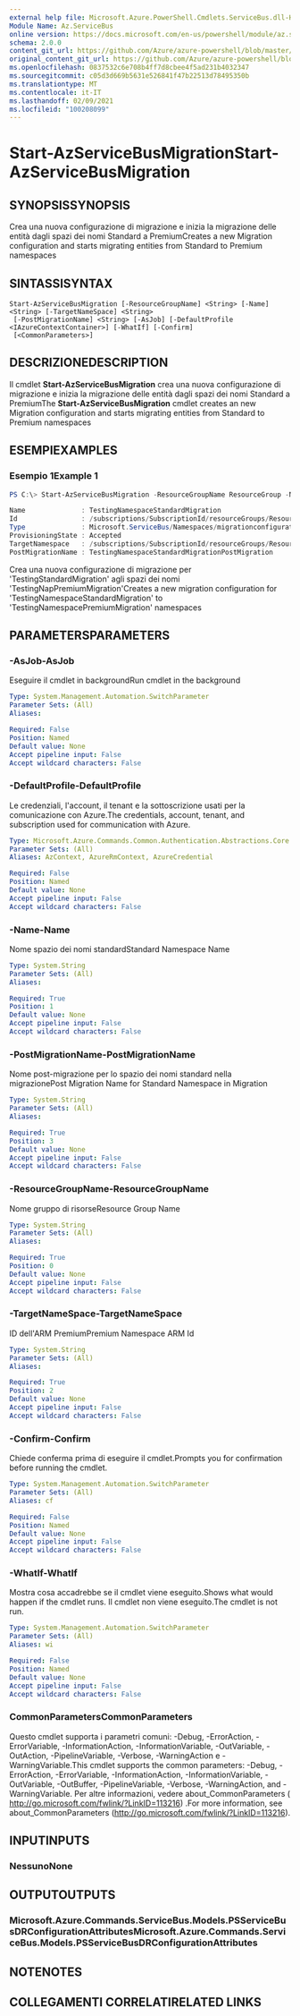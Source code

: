 ```yaml
---
external help file: Microsoft.Azure.PowerShell.Cmdlets.ServiceBus.dll-Help.xml
Module Name: Az.ServiceBus
online version: https://docs.microsoft.com/en-us/powershell/module/az.servicebus/start-azservicebusmigration
schema: 2.0.0
content_git_url: https://github.com/Azure/azure-powershell/blob/master/src/ServiceBus/ServiceBus/help/Start-AzServiceBusMigration.md
original_content_git_url: https://github.com/Azure/azure-powershell/blob/master/src/ServiceBus/ServiceBus/help/Start-AzServiceBusMigration.md
ms.openlocfilehash: 0837532c6e708b4ff7d8cbee4f5ad231b4032347
ms.sourcegitcommit: c05d3d669b5631e526841f47b22513d78495350b
ms.translationtype: MT
ms.contentlocale: it-IT
ms.lasthandoff: 02/09/2021
ms.locfileid: "100208099"
---
```

# <span data-ttu-id="d9bb1-101">Start-AzServiceBusMigration</span><span class="sxs-lookup"><span data-stu-id="d9bb1-101">Start-AzServiceBusMigration</span></span>

## <span data-ttu-id="d9bb1-102">SYNOPSIS</span><span class="sxs-lookup"><span data-stu-id="d9bb1-102">SYNOPSIS</span></span>
<span data-ttu-id="d9bb1-103">Crea una nuova configurazione di migrazione e inizia la migrazione delle entità dagli spazi dei nomi Standard a Premium</span><span class="sxs-lookup"><span data-stu-id="d9bb1-103">Creates a new Migration configuration and starts migrating entities from Standard to Premium namespaces</span></span>

## <span data-ttu-id="d9bb1-104">SINTASSI</span><span class="sxs-lookup"><span data-stu-id="d9bb1-104">SYNTAX</span></span>

```
Start-AzServiceBusMigration [-ResourceGroupName] <String> [-Name] <String> [-TargetNameSpace] <String>
 [-PostMigrationName] <String> [-AsJob] [-DefaultProfile <IAzureContextContainer>] [-WhatIf] [-Confirm]
 [<CommonParameters>]
```

## <span data-ttu-id="d9bb1-105">DESCRIZIONE</span><span class="sxs-lookup"><span data-stu-id="d9bb1-105">DESCRIPTION</span></span>
<span data-ttu-id="d9bb1-106">Il cmdlet **Start-AzServiceBusMigration** crea una nuova configurazione di migrazione e inizia la migrazione delle entità dagli spazi dei nomi Standard a Premium</span><span class="sxs-lookup"><span data-stu-id="d9bb1-106">The **Start-AzServiceBusMigration** cmdlet creates an new Migration configuration and starts migrating entities from Standard to Premium namespaces</span></span>

## <span data-ttu-id="d9bb1-107">ESEMPI</span><span class="sxs-lookup"><span data-stu-id="d9bb1-107">EXAMPLES</span></span>

### <span data-ttu-id="d9bb1-108">Esempio 1</span><span class="sxs-lookup"><span data-stu-id="d9bb1-108">Example 1</span></span>
```powershell
PS C:\> Start-AzServiceBusMigration -ResourceGroupName ResourceGroup -Name TestingNamespaceStandardMigration -TargetNameSpace /subscriptions/SubscriptionId/resourceGroups/ResourceGroup/providers/Microsoft.ServiceBus/namespaces/TestingNamespacePremiumMigration -PostMigrationName TestingNamespaceStandardMigrationPostMigration

Name              : TestingNamespaceStandardMigration
Id                : /subscriptions/SubscriptionId/resourceGroups/ResourceGroup/providers/Microsoft.ServiceBus/namespaces/TestingNamespaceStandardMigration/migrationConfigurations/$default
Type              : Microsoft.ServiceBus/Namespaces/migrationconfigurations
ProvisioningState : Accepted
TargetNamespace   : /subscriptions/SubscriptionId/resourceGroups/ResourceGroup/providers/Microsoft.ServiceBus/namespaces/TestingNamespacePremiumMigration
PostMigrationName : TestingNamespaceStandardMigrationPostMigration
```

<span data-ttu-id="d9bb1-109">Crea una nuova configurazione di migrazione per 'TestingStandardMigration' agli spazi dei nomi 'TestingNapPremiumMigration'</span><span class="sxs-lookup"><span data-stu-id="d9bb1-109">Creates a new migration configuration for 'TestingNamespaceStandardMigration' to 'TestingNamespacePremiumMigration' namespaces</span></span>

## <span data-ttu-id="d9bb1-110">PARAMETERS</span><span class="sxs-lookup"><span data-stu-id="d9bb1-110">PARAMETERS</span></span>

### <span data-ttu-id="d9bb1-111">-AsJob</span><span class="sxs-lookup"><span data-stu-id="d9bb1-111">-AsJob</span></span>
<span data-ttu-id="d9bb1-112">Eseguire il cmdlet in background</span><span class="sxs-lookup"><span data-stu-id="d9bb1-112">Run cmdlet in the background</span></span>

```yaml
Type: System.Management.Automation.SwitchParameter
Parameter Sets: (All)
Aliases:

Required: False
Position: Named
Default value: None
Accept pipeline input: False
Accept wildcard characters: False
```

### <span data-ttu-id="d9bb1-113">-DefaultProfile</span><span class="sxs-lookup"><span data-stu-id="d9bb1-113">-DefaultProfile</span></span>
<span data-ttu-id="d9bb1-114">Le credenziali, l'account, il tenant e la sottoscrizione usati per la comunicazione con Azure.</span><span class="sxs-lookup"><span data-stu-id="d9bb1-114">The credentials, account, tenant, and subscription used for communication with Azure.</span></span>

```yaml
Type: Microsoft.Azure.Commands.Common.Authentication.Abstractions.Core.IAzureContextContainer
Parameter Sets: (All)
Aliases: AzContext, AzureRmContext, AzureCredential

Required: False
Position: Named
Default value: None
Accept pipeline input: False
Accept wildcard characters: False
```

### <span data-ttu-id="d9bb1-115">-Name</span><span class="sxs-lookup"><span data-stu-id="d9bb1-115">-Name</span></span>
<span data-ttu-id="d9bb1-116">Nome spazio dei nomi standard</span><span class="sxs-lookup"><span data-stu-id="d9bb1-116">Standard Namespace Name</span></span>

```yaml
Type: System.String
Parameter Sets: (All)
Aliases:

Required: True
Position: 1
Default value: None
Accept pipeline input: False
Accept wildcard characters: False
```

### <span data-ttu-id="d9bb1-117">-PostMigrationName</span><span class="sxs-lookup"><span data-stu-id="d9bb1-117">-PostMigrationName</span></span>
<span data-ttu-id="d9bb1-118">Nome post-migrazione per lo spazio dei nomi standard nella migrazione</span><span class="sxs-lookup"><span data-stu-id="d9bb1-118">Post Migration Name for Standard Namespace in Migration</span></span>

```yaml
Type: System.String
Parameter Sets: (All)
Aliases:

Required: True
Position: 3
Default value: None
Accept pipeline input: False
Accept wildcard characters: False
```

### <span data-ttu-id="d9bb1-119">-ResourceGroupName</span><span class="sxs-lookup"><span data-stu-id="d9bb1-119">-ResourceGroupName</span></span>
<span data-ttu-id="d9bb1-120">Nome gruppo di risorse</span><span class="sxs-lookup"><span data-stu-id="d9bb1-120">Resource Group Name</span></span>

```yaml
Type: System.String
Parameter Sets: (All)
Aliases:

Required: True
Position: 0
Default value: None
Accept pipeline input: False
Accept wildcard characters: False
```

### <span data-ttu-id="d9bb1-121">-TargetNameSpace</span><span class="sxs-lookup"><span data-stu-id="d9bb1-121">-TargetNameSpace</span></span>
<span data-ttu-id="d9bb1-122">ID dell'ARM Premium</span><span class="sxs-lookup"><span data-stu-id="d9bb1-122">Premium Namespace ARM Id</span></span>

```yaml
Type: System.String
Parameter Sets: (All)
Aliases:

Required: True
Position: 2
Default value: None
Accept pipeline input: False
Accept wildcard characters: False
```

### <span data-ttu-id="d9bb1-123">-Confirm</span><span class="sxs-lookup"><span data-stu-id="d9bb1-123">-Confirm</span></span>
<span data-ttu-id="d9bb1-124">Chiede conferma prima di eseguire il cmdlet.</span><span class="sxs-lookup"><span data-stu-id="d9bb1-124">Prompts you for confirmation before running the cmdlet.</span></span>

```yaml
Type: System.Management.Automation.SwitchParameter
Parameter Sets: (All)
Aliases: cf

Required: False
Position: Named
Default value: None
Accept pipeline input: False
Accept wildcard characters: False
```

### <span data-ttu-id="d9bb1-125">-WhatIf</span><span class="sxs-lookup"><span data-stu-id="d9bb1-125">-WhatIf</span></span>
<span data-ttu-id="d9bb1-126">Mostra cosa accadrebbe se il cmdlet viene eseguito.</span><span class="sxs-lookup"><span data-stu-id="d9bb1-126">Shows what would happen if the cmdlet runs.</span></span>
<span data-ttu-id="d9bb1-127">Il cmdlet non viene eseguito.</span><span class="sxs-lookup"><span data-stu-id="d9bb1-127">The cmdlet is not run.</span></span>

```yaml
Type: System.Management.Automation.SwitchParameter
Parameter Sets: (All)
Aliases: wi

Required: False
Position: Named
Default value: None
Accept pipeline input: False
Accept wildcard characters: False
```

### <span data-ttu-id="d9bb1-128">CommonParameters</span><span class="sxs-lookup"><span data-stu-id="d9bb1-128">CommonParameters</span></span>
<span data-ttu-id="d9bb1-129">Questo cmdlet supporta i parametri comuni: -Debug, -ErrorAction, -ErrorVariable, -InformationAction, -InformationVariable, -OutVariable, -OutAction, -PipelineVariable, -Verbose, -WarningAction e -WarningVariable.</span><span class="sxs-lookup"><span data-stu-id="d9bb1-129">This cmdlet supports the common parameters: -Debug, -ErrorAction, -ErrorVariable, -InformationAction, -InformationVariable, -OutVariable, -OutBuffer, -PipelineVariable, -Verbose, -WarningAction, and -WarningVariable.</span></span> <span data-ttu-id="d9bb1-130">Per altre informazioni, vedere about_CommonParameters ( http://go.microsoft.com/fwlink/?LinkID=113216) .</span><span class="sxs-lookup"><span data-stu-id="d9bb1-130">For more information, see about_CommonParameters (http://go.microsoft.com/fwlink/?LinkID=113216).</span></span>

## <span data-ttu-id="d9bb1-131">INPUT</span><span class="sxs-lookup"><span data-stu-id="d9bb1-131">INPUTS</span></span>

### <span data-ttu-id="d9bb1-132">Nessuno</span><span class="sxs-lookup"><span data-stu-id="d9bb1-132">None</span></span>

## <span data-ttu-id="d9bb1-133">OUTPUT</span><span class="sxs-lookup"><span data-stu-id="d9bb1-133">OUTPUTS</span></span>

### <span data-ttu-id="d9bb1-134">Microsoft.Azure.Commands.ServiceBus.Models.PSServiceBusDRConfigurationAttributes</span><span class="sxs-lookup"><span data-stu-id="d9bb1-134">Microsoft.Azure.Commands.ServiceBus.Models.PSServiceBusDRConfigurationAttributes</span></span>

## <span data-ttu-id="d9bb1-135">NOTE</span><span class="sxs-lookup"><span data-stu-id="d9bb1-135">NOTES</span></span>

## <span data-ttu-id="d9bb1-136">COLLEGAMENTI CORRELATI</span><span class="sxs-lookup"><span data-stu-id="d9bb1-136">RELATED LINKS</span></span>
